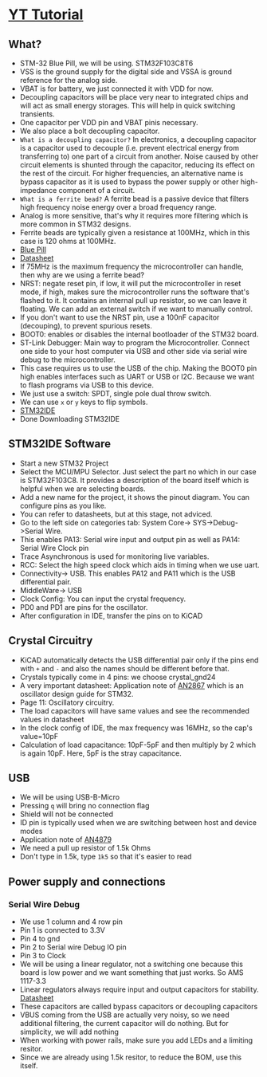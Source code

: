 # [YT Tutorial](https://www.youtube.com/watch?v=aVUqaB0IMh4&list=PLXSyc11qLa1b9VA7nw8-DiLRXVhZ2iUN2&index=5)
## What?
- STM-32 Blue Pill, we will be using. STM32F103C8T6
- VSS is the ground supply for the digital side and VSSA is ground reference for the analog side.
- VBAT is for battery, we just connected it with VDD for now.
- Decoupling capacitors will be place very near to integrated chips and will act as small energy storages. This will help in quick switching transients.
- One capacitor per VDD pin and VBAT pinis necessary.
- We also place a bolt decoupling capacitor.
- `What is a decoupling capacitor?` In electronics, a decoupling capacitor is a capacitor used to decouple (i.e. prevent electrical energy from transferring to) one part of a circuit from another. Noise caused by other circuit elements is shunted through the capacitor, reducing its effect on the rest of the circuit. For higher frequencies, an alternative name is bypass capacitor as it is used to bypass the power supply or other high-impedance component of a circuit.
- `What is a ferrite bead?` A ferrite bead is a passive device that filters high frequency noise energy over a broad frequency range.
- Analog is more sensitive, that's why it requires more filtering which is more common in STM32 designs.
- Ferrite beads are typically given a resistance at 100MHz, which in this case is 120 ohms at 100MHz.
- [Blue Pill](https://stm32-base.org/boards/STM32F103C8T6-Blue-Pill.html)
- [Datasheet](https://www.st.com/resource/en/datasheet/stm32f103c8.pdf)
- If 75MHz is the maximum frequency the microcontroller can handle, then why are we using a ferrite bead?
- NRST: negate reset pin, if low, it will put the microcontroller in reset mode, if high, makes sure the microcontroller runs the software that's flashed to it. It contains an internal pull up resistor, so we can leave it floating. We can add an external switch if we want to manually control.
- If you don't want to use the NRST pin, use a 100nF capacitor (decouping), to prevent spurious resets.
- BOOT0: enables or disables the internal bootloader of the STM32 board.
- ST-Link Debugger: Main way to program the Microcontroller. Connect one side to your host computer via USB and other side via serial wire debug to the microcontroller.
- This case requires us to use the USB of the chip. Making the BOOT0 pin high enables interfaces such as UART or USB or I2C. Because we want to flash programs via USB to this device.
- We just use a switch: SPDT, single pole dual throw switch.
- We can use `x` or `y` keys to flip symbols.
- [STM32IDE](https://www.st.com/en/development-tools/stm32cubeide.html)
- Done Downloading STM32IDE
## STM32IDE Software
- Start a new STM32 Project
- Select the MCU/MPU Selector. Just select the part no which in our case is STM32F103C8. It provides a description of the board itself which is helpful when we are selecting boards.
- Add a new name for the project, it shows the pinout diagram. You can configure pins as you like.
- You can refer to datasheets, but at this stage, not adviced.
- Go to the left side on categories tab: System Core-> SYS->Debug->Serial Wire.
- This enables PA13: Serial wire input and output pin as well as PA14: Serial Wire Clock pin
- Trace Asynchronous is used for monitoring live variables.
- RCC: Select the high speed clock which aids in timing when we use uart.
- Connectivity-> USB. This enables PA12 and PA11 which is the USB differential pair.
- MiddleWare-> USB
- Clock Config: You can input the crystal frequency.
- PD0 and PD1 are pins for the oscillator.
- After configuration in IDE, transfer the pins on to KiCAD
## Crystal Circuitry
- KiCAD automatically detects the USB differential pair only if the pins end with `+` and `-` and also the names should be different before that.
- Crystals typically come in 4 pins: we choose crystal_gnd24
- A very important datasheet: Application note of [AN2867](https://www.st.com/resource/en/application_note/an2867-guidelines-for-oscillator-design-on-stm8afals-and-stm32-mcusmpus-stmicroelectronics.pdf) which is an oscillator design guide for STM32.
- Page 11: Oscillatory circuitry.
- The load capacitors will have same values and see the recommended values in datasheet
- In the clock config of IDE, the max frequency was 16MHz, so the cap's value=10pF
- Calculation of load capacitance: 10pF-5pF and then multiply by 2 which is again 10pF. Here, 5pF is the stray capacitance.
## USB
- We will be using USB-B-Micro
- Pressing `q` will bring no connection flag
- Shield will not be connected
- ID pin is typically used when we are switching between host and device modes
- Application note of [AN4879](https://www.st.com/resource/en/application_note/an4879-introduction-to-usb-hardware-and-pcb-guidelines-using-stm32-mcus-stmicroelectronics.pdf)
- We need a pull up resistor of 1.5k Ohms
- Don't type in 1.5k, type `1k5` so that it's easier to read
## Power supply and connections
### Serial Wire Debug
- We use 1 column and 4 row pin
- Pin 1 is connected to 3.3V
- Pin 4 to gnd
- Pin 2 to Serial wire Debug IO pin
- Pin 3 to Clock
- We will be using a linear regulator, not a switching one because this board is low power and we want something that just works. So AMS 1117-3.3
- Linear regulators always require input and output capacitors for stability. [Datasheet](https://www.alldatasheet.com/datasheet-pdf/view/49118/ADMOS/AMS1117.html)
- These capacitors are called bypass capacitors or decoupling capacitors
- VBUS coming from the USB are actually very noisy, so we need additional filtering, the current capacitor will do nothing. But for simplicity, we will add nothing
- When working with power rails, make sure you add LEDs and a limiting resitor.
- Since we are already using 1.5k resitor, to reduce the BOM, use this itself. 
